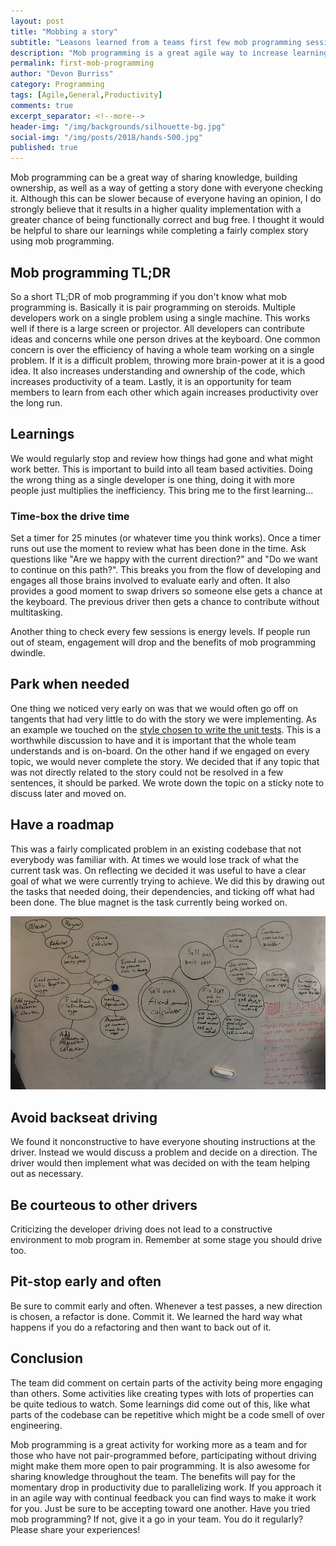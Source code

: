 ```yaml
---
layout: post
title: "Mobbing a story"
subtitle: "Leasons learned from a teams first few mob programming sessions"
description: "Mob programming is a great agile way to increase learning in a team. Here are 6 lessons learned during a mob programming session."
permalink: first-mob-programming
author: "Devon Burriss"
category: Programming
tags: [Agile,General,Productivity]
comments: true
excerpt_separator: <!--more-->
header-img: "/img/backgrounds/silhouette-bg.jpg"
social-img: "/img/posts/2018/hands-500.jpg"
published: true
---
```

Mob programming can be a great way of sharing knowledge, building ownership, as well as a way of getting a story done with everyone checking it. Although this can be slower because of everyone having an opinion, I do strongly believe that it results in a higher quality implementation with a greater chance of being functionally correct and bug free. I thought it would be helpful to share our learnings while completing a fairly complex story using mob programming.
<!--more-->

## Mob programming TL;DR

So a short TL;DR of mob programming if you don't know what mob programming is. Basically it is pair programming on steroids. Multiple developers work on a single problem using a single machine. This works well if there is a large screen or projector. All developers can contribute ideas and concerns while one person drives at the keyboard.
One common concern is over the efficiency of having a whole team working on a single problem. If it is a difficult problem, throwing more brain-power at it is a good idea. It also increases understanding and ownership of the code, which increases productivity of a team. Lastly, it is an opportunity for team members to learn from each other which again increases productivity over the long run.

## Learnings

We would regularly stop and review how things had gone and what might work better. This is important to build into all team based activities. Doing the wrong thing as a single developer is one thing, doing it with more people just multiplies the inefficiency. This bring me to the first learning...

### Time-box the drive time

Set a timer for 25 minutes (or whatever time you think works). Once a timer runs out use the moment to review what has been done in the time. Ask questions like "Are we happy with the current direction?" and "Do we want to continue on this path?". This breaks you from the flow of developing and engages all those brains involved to evaluate early and often. It also provides a good moment to swap drivers so someone else gets a chance at the keyboard. The previous driver then gets a chance to contribute without multitasking.

Another thing to check every few sessions is energy levels. If people run out of steam, engagement will drop and the benefits of mob programming dwindle.

## Park when needed

One thing we noticed very early on was that we would often go off on tangents that had very little to do with the story we were implementing. As an example we touched on the [style chosen to write the unit tests](/maintainable-unit-tests). This is a worthwhile discussion to have and it is important that the whole team understands and is on-board. On the other hand if we engaged on every topic, we would never complete the story. We decided that if any topic that was not directly related to the story could not be resolved in a few sentences, it should be parked. We wrote down the topic on a sticky note to discuss later and moved on.

## Have a roadmap

This was a fairly complicated problem in an existing codebase that not everybody was familiar with. At times we would lose track of what the current task was. On reflecting we decided it was useful to have a clear goal of what we were currently trying to achieve. We did this by drawing out the tasks that needed doing, their dependencies, and ticking off what had been done. The blue magnet is the task currently being worked on.

![mob todo list](/img/posts/2018/mob-todo.jpg)

## Avoid backseat driving

We found it nonconstructive to have everyone shouting instructions at the driver. Instead we would discuss a problem and decide on a direction. The driver would then implement what was decided on with the team helping out as necessary.

## Be courteous to other drivers

Criticizing the developer driving does not lead to a constructive environment to mob program in. Remember at some stage you should drive too.

## Pit-stop early and often

Be sure to commit early and often. Whenever a test passes, a new direction is chosen, a refactor is done. Commit it. We learned the hard way what happens if you do a refactoring and then want to back out of it.

## Conclusion

The team did comment on certain parts of the activity being more engaging than others. Some activities like creating types with lots of properties can be quite tedious to watch. Some learnings did come out of this, like what parts of the codebase can be repetitive which might be a code smell of over engineering.

Mob programming is a great activity for working more as a team and for those who have not pair-programmed before, participating without driving might make them more open to pair programming. It is also awesome for sharing knowledge throughout the team. The benefits will pay for the momentary drop in productivity due to parallelizing work. If you approach it in an agile way with continual feedback you can find ways to make it work for you. Just be sure to be accepting toward one another. Have you tried mob programming? If not, give it a go in your team. You do it regularly?
Please share your experiences!